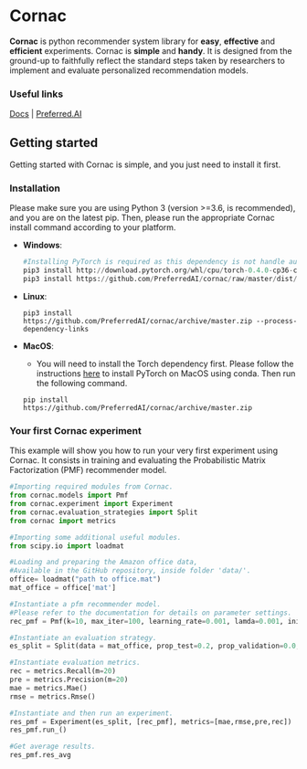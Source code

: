 # Cornac

**Cornac** is python recommender system library for **easy**, **effective** and **efficient** experiments. Cornac is **simple** and **handy**. It is designed from the ground-up to faithfully reflect the standard steps taken by researchers to implement and evaluate personalized recommendation models.

### Useful links
[Docs](https://cornac.readthedocs.io/en/latest/index.html) |
[Preferred.AI](https://preferred.ai/)

## Getting started

Getting started with Cornac is simple, and you just need to install it first.

### Installation

Please make sure you are using Python 3 (version >=3.6, is recommended), and you are on the latest pip.
Then, please run the appropriate Cornac install command according to your platform.

* **Windows**:
 
	```python
	#Installing PyTorch is required as this dependency is not handle automatically.
	pip3 install http://download.pytorch.org/whl/cpu/torch-0.4.0-cp36-cp36m-win_amd64.whl 
	pip3 install https://github.com/PreferredAI/cornac/raw/master/dist/cornac-0.1.0-cp36-cp36m-win_amd64.whl
	```

* **Linux**:
	```
	pip3 install https://github.com/PreferredAI/cornac/archive/master.zip --process-dependency-links
	```

* **MacOS**:
	- You will need to install the Torch dependency first. Please follow the instructions [here](https://pytorch.org/) to install PyTorch on MacOS using conda. Then run the following command.
	```
	pip install https://github.com/PreferredAI/cornac/archive/master.zip
	```


### Your first Cornac experiment

This example will show you how to run your very first experiment using Cornac. It consists in training and evaluating the Probabilistic Matrix Factorization (PMF) recommender model.

```python
#Importing required modules from Cornac.
from cornac.models import Pmf
from cornac.experiment import Experiment
from cornac.evaluation_strategies import Split
from cornac import metrics 

#Importing some additional useful modules.
from scipy.io import loadmat

#Loading and preparing the Amazon office data,
#Available in the GitHub repository, inside folder 'data/'. 
office= loadmat("path to office.mat")
mat_office = office['mat']

#Instantiate a pfm recommender model.
#Please refer to the documentation for details on parameter settings.
rec_pmf = Pmf(k=10, max_iter=100, learning_rate=0.001, lamda=0.001, init_params={'U':None,'V':None})

#Instantiate an evaluation strategy.
es_split = Split(data = mat_office, prop_test=0.2, prop_validation=0.0, good_rating=4)

#Instantiate evaluation metrics.
rec = metrics.Recall(m=20)
pre = metrics.Precision(m=20)
mae = metrics.Mae()
rmse = metrics.Rmse()

#Instantiate and then run an experiment.
res_pmf = Experiment(es_split, [rec_pmf], metrics=[mae,rmse,pre,rec])
res_pmf.run_()

#Get average results.
res_pmf.res_avg
```